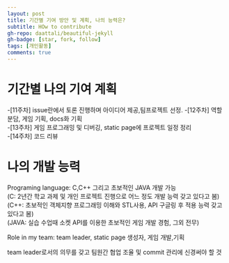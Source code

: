 ```yaml
---
layout: post
title: 기간별 기여 방안 및 계획, 나의 능력은?
subtitle: HOw to contribute
gh-repo: daattali/beautiful-jekyll
gh-badge: [star, fork, follow]
tags: [개인활동]
comments: true
---
```

# **기간별 나의 기여 계획**

-[11주차] issue란에서 토론 진행하며 아이디어 제공,팀프로젝트 선정. 
-[12주차] 역할 분담, 게임 기획, docs화 기획   
-[13주차] 게임 프로그래밍 및 디버깅, static page에 프로젝트 일정 정리   
-[14주차] 코드 리뷰   

# **나의 개발 능력**

Programing language: C,C++ 그리고 초보적인 JAVA 개발 가능   
(C: 2년간 학교 과제 및 개인 프로젝트 진행으로 어느 정도 개발 능력 갖고 있다고 봄)   
(C++: 초보적인 객체지향 프로그래밍 이해와 STL사용, API 구글링 후 적용 능력 갖고 있다고 봄)   
(JAVA: 실습 수업때 소켓 API를 이용한 초보적인 게임 개발 경험, 그외 전무)    
     
Role in my team: team leader, static page 생성자, 게임 개발,기획   
      
team leader로서의 의무를 갖고 팀원간 협업 조율 및 commit 관리에 신경써야 할 것   

